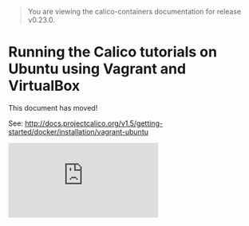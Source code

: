> You are viewing the calico-containers documentation for release v0.23.0.

# Running the Calico tutorials on Ubuntu using Vagrant and VirtualBox

This document has moved!

See: http://docs.projectcalico.org/v1.5/getting-started/docker/installation/vagrant-ubuntu

[![Analytics](https://calico-ga-beacon.appspot.com/UA-52125893-3/calico-containers/docs/calico-with-docker/VagrantUbuntu.md?pixel)](https://github.com/igrigorik/ga-beacon)

